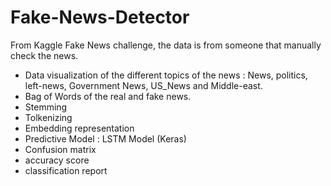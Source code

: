 # Fake-News-Detector

From Kaggle Fake News challenge, the data is from someone that manually check the news.

- Data visualization of the different topics of the news : News, politics, left-news, Government News, US_News and Middle-east.
- Bag of Words of the real and fake news.
- Stemming
- Tolkenizing
- Embedding representation
- Predictive Model : LSTM Model (Keras)
- Confusion matrix
- accuracy score
- classification report
